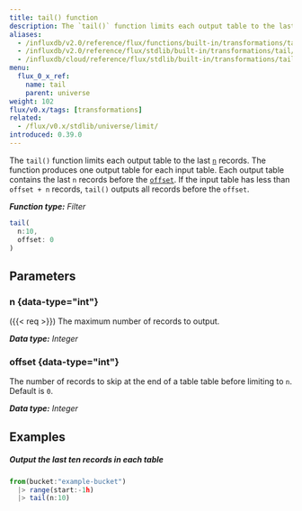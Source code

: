 ```yaml
---
title: tail() function
description: The `tail()` function limits each output table to the last `n` records.
aliases:
  - /influxdb/v2.0/reference/flux/functions/built-in/transformations/tail/
  - /influxdb/v2.0/reference/flux/stdlib/built-in/transformations/tail/
  - /influxdb/cloud/reference/flux/stdlib/built-in/transformations/tail/
menu:
  flux_0_x_ref:
    name: tail
    parent: universe
weight: 102
flux/v0.x/tags: [transformations]
related:
  - /flux/v0.x/stdlib/universe/limit/
introduced: 0.39.0
---
```


The `tail()` function limits each output table to the last [`n`](#n) records.
The function produces one output table for each input table.
Each output table contains the last `n` records before the [`offset`](#offset).
If the input table has less than `offset + n` records, `tail()` outputs all records before the `offset`.

_**Function type:** Filter_

```js
tail(
  n:10,
  offset: 0
)
```

## Parameters

### n {data-type="int"}
({{< req >}})
The maximum number of records to output.

_**Data type:** Integer_

### offset {data-type="int"}
The number of records to skip at the end of a table table before limiting to `n`.
Default is `0`.

_**Data type:** Integer_

## Examples

##### Output the last ten records in each table
```js
from(bucket:"example-bucket")
  |> range(start:-1h)
  |> tail(n:10)
```
